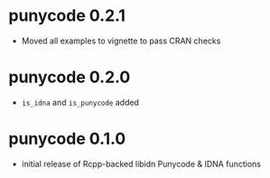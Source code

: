 punycode 0.2.1
===============

* Moved all examples to vignette to pass CRAN checks

punycode 0.2.0
===============

* `is_idna` and `is_punycode` added


punycode 0.1.0
===============

* initial release of Rcpp-backed libidn Punycode & IDNA functions

